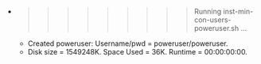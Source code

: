 * >>>>>>>>> Running inst-min-con-users-poweruser.sh ...
  * Created poweruser: Username/pwd = poweruser/poweruser.
  * Disk size = 1549248K. Space Used = 36K. Runtime = 00:00:00:00.
